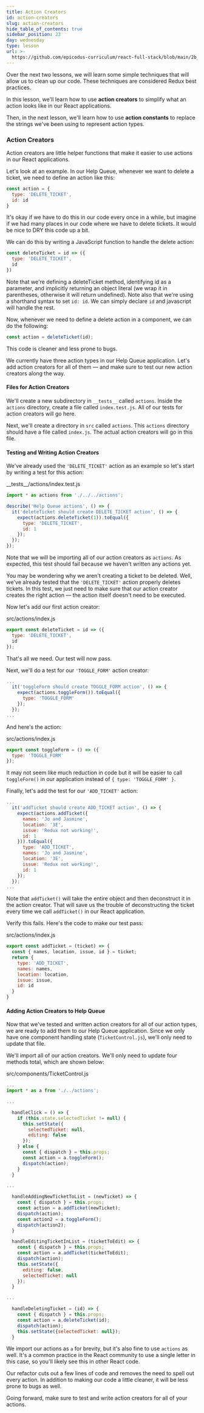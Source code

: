 ```yaml
---
title: Action Creators
id: action-creators
slug: action-creators
hide_table_of_contents: true
sidebar_position: 23
day: wednesday
type: lesson
url: >-
  https://github.com/epicodus-curriculum/react-full-stack/blob/main/2b_action_creators.md
---
```


Over the next two lessons, we will learn some simple techniques that will allow us to clean up our code. These techniques are considered Redux best practices.

In this lesson, we'll learn how to use **action creators** to simplify what an action looks like in our React applications.

Then, in the next lesson, we'll learn how to use **action constants** to replace the strings we've been using to represent action types.

### Action Creators

Action creators are little helper functions that make it easier to use actions in our React applications.

Let's look at an example. In our Help Queue, whenever we want to delete a ticket, we need to define an action like this:

```js
const action = {
  type: 'DELETE_TICKET',
  id: id
}
```

It's okay if we have to do this in our code every once in a while, but imagine if we had many places in our code where we have to delete tickets. It would be nice to DRY this code up a bit.

We can do this by writing a JavaScript function to handle the delete action:

```js
const deleteTicket = id => ({
  type: 'DELETE_TICKET',
  id
})
```

Note that we're defining a deleteTicket method, identifying id as a parameter, and implicitly returning an object literal (we wrap it in parentheses, otherwise it will return undefined). Note also that we're using a shorthand syntax to set `id: id`. We can simply declare `id` and javascript will handle the rest. 

Now, whenever we need to define a delete action in a component, we can do the following:

```js
const action = deleteTicket(id);
```

This code is cleaner and less prone to bugs.

We currently have three action types in our Help Queue application. Let's add action creators for all of them — and make sure to test our new action creators along the way.

#### Files for Action Creators

We'll create a new subdirectory in `__tests__` called `actions`. Inside the `actions` directory, create a file called `index.test.js`. All of our tests for action creators will go here.

Next, we'll create a directory in `src` called `actions`. This `actions` directory should have a file called `index.js`. The actual action creators will go in this file.

#### Testing and Writing Action Creators

We've already used the `'DELETE_TICKET'` action as an example so let's start by writing a test for this action:

<div class="filename">__tests__/actions/index.test.js</div>

```js
import * as actions from './../../actions';

describe('Help Queue actions', () => {
  it('deleteTicket should create DELETE_TICKET action', () => {
    expect(actions.deleteTicket(1)).toEqual({
      type: 'DELETE_TICKET',
      id: 1
    });
  });
});
```

Note that we will be importing all of our action creators as `actions`. As expected, this test should fail because we haven't written any actions yet.

You may be wondering why we aren't creating a ticket to be deleted. Well, we've already tested that the `'DELETE_TICKET'` action properly deletes tickets. In this test, we just need to make sure that our action creator creates the right action — the action itself doesn't need to be executed.

Now let's add our first action creator:

<div class="filename">src/actions/index.js</div>

```js
export const deleteTicket = id => ({
  type: 'DELETE_TICKET',
  id
});
```

That's all we need. Our test will now pass.

Next, we'll do a test for our `'TOGGLE_FORM'` action creator:

```js
...
  it('toggleForm should create TOGGLE_FORM action', () => {
    expect(actions.toggleForm()).toEqual({
      type: 'TOGGLE_FORM'
    });
  });
...
```

And here's the action:

<div class="filename">src/actions/index.js</div>

```js
export const toggleForm = () => ({
  type: 'TOGGLE_FORM'
});
```

It may not seem like much reduction in code but it will be easier to call `toggleForm()` in our application instead of `{ type: 'TOGGLE_FORM' }`.

Finally, let's add the test for our `'ADD_TICKET'` action:

```js
...
  it('addTicket should create ADD_TICKET action', () => {
    expect(actions.addTicket({
      names: 'Jo and Jasmine', 
      location: '3E', 
      issue: 'Redux not working!', 
      id: 1
    })).toEqual({
      type: 'ADD_TICKET',
      names: 'Jo and Jasmine',
      location: '3E',
      issue: 'Redux not working!',
      id: 1
    });
  });
...
```

Note that `addTicket()` will take the entire object and then deconstruct it in the action creator. That will save us the trouble of deconstructing the ticket every time we call `addTicket()` in our React application.

Verify this fails. Here's the code to make our test pass:

<div class="filename">src/actions/index.js</div>

```js
export const addTicket = (ticket) => {
  const { names, location, issue, id } = ticket;
  return {
    type: 'ADD_TICKET',
    names: names,
    location: location,
    issue: issue,
    id: id
  }
}
```

#### Adding Action Creators to Help Queue

Now that we've tested and written action creators for all of our action types, we are ready to add them to our Help Queue application. Since we only have one component handling state (`TicketControl.js`), we'll only need to update that file.

We'll import all of our action creators. We'll only need to update four methods total, which are shown below:

<div class="filename">src/components/TicketControl.js</div>

```js
...
import * as a from './../actions';

...

  handleClick = () => {
    if (this.state.selectedTicket != null) {
      this.setState({
        selectedTicket: null,
        editing: false
      });
    } else {
      const { dispatch } = this.props;
      const action = a.toggleForm();
      dispatch(action);
    }
  }

...

  handleAddingNewTicketToList = (newTicket) => {
    const { dispatch } = this.props;
    const action = a.addTicket(newTicket);
    dispatch(action);
    const action2 = a.toggleForm();
    dispatch(action2);
  }

  handleEditingTicketInList = (ticketToEdit) => {
    const { dispatch } = this.props;
    const action = a.addTicket(ticketToEdit);
    dispatch(action);
    this.setState({
      editing: false,
      selectedTicket: null
    });
  }

...

  handleDeletingTicket = (id) => {
    const { dispatch } = this.props;
    const action = a.deleteTicket(id);
    dispatch(action);
    this.setState({selectedTicket: null});
  }

```

We import our actions as `a` for brevity, but it's also fine to use `actions` as well. It's a common practice in the React community to use a single letter in this case, so you'll likely see this in other React code.

Our refactor cuts out a few lines of code and removes the need to spell out every action. In addition to making our code a little cleaner, it will be less prone to bugs as well.

Going forward, make sure to test and write action creators for all of your actions.